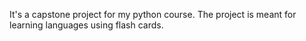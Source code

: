 
It's a capstone project for my python course.
The project is meant for learning languages using flash cards.
